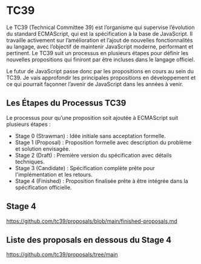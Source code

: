 # TC39

Le TC39 (Technical Committee 39) est l’organisme qui supervise l’évolution du standard ECMAScript, qui est la spécification à la base de JavaScript. Il travaille activement sur l’amélioration et l’ajout de nouvelles fonctionnalités au langage, avec l’objectif de maintenir JavaScript moderne, performant et pertinent. Le TC39 suit un processus en plusieurs étapes pour définir les nouvelles propositions qui finiront par être incluses dans le langage officiel.

Le futur de JavaScript passe donc par les propositions en cours au sein du TC39. Je vais approfondir les principales propositions en développement et ce qui pourrait façonner l’avenir de JavaScript dans les années à venir.

## Les Étapes du Processus TC39

Le processus pour qu’une proposition soit ajoutée à ECMAScript suit plusieurs étapes :

- Stage 0 (Strawman) : Idée initiale sans acceptation formelle.
- Stage 1 (Proposal) : Proposition formelle avec description du problème et solution envisagée.
- Stage 2 (Draft) : Première version du spécification avec détails techniques.
- Stage 3 (Candidate) : Spécification complète prête pour l'implémentation et les retours.
- Stage 4 (Finished) : Proposition finalisée prête à être intégrée dans la spécification officielle.

## Stage 4

<https://github.com/tc39/proposals/blob/main/finished-proposals.md>

## Liste des proposals en dessous du Stage 4

<https://github.com/tc39/proposals/tree/main>
